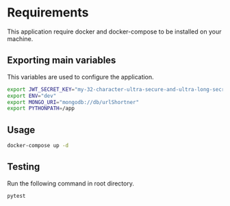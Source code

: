 # Requirements

This application require docker and docker-compose to be installed on your machine.

## Exporting main variables

This variables are used to configure the application.


```bash
export JWT_SECRET_KEY="my-32-character-ultra-secure-and-ultra-long-secret"
export ENV="dev"
export MONGO_URI="mongodb://db/urlShortner"
export PYTHONPATH=/app
```

## Usage

```bash
docker-compose up -d
```

## Testing
Run the following command in root directory.

```bash
pytest
```